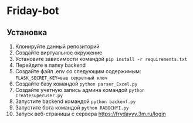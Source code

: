 # Friday-bot

## Установка
1. Клонируйте данный репозиторий
2. Создайте виртуальное окружение
3. Установите зависимости командой `pip install -r requirements.txt`
4. Перейдите в папку backend
5. Cоздайте файл .env со следующим содержимым: `FLASK_SECRET_KEY=ваш секретный ключ`
6. Создайте базу командой `python parser_Excel.py`
7. Создайте учетную запись админа командой `python createsuperuser.py`
8. Запустите backend командой `python backenf.py`
9. Запустите бота командой `python RABOCHYI.py`
10. Запуск веб-страницы с сервера https://frydayyy.3m.ru/login